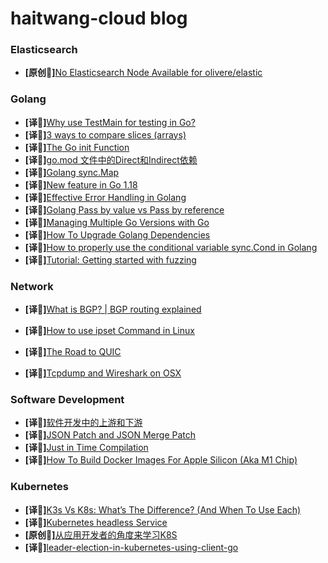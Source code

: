 # haitwang-cloud blog

### Elasticsearch

* **[原创📖]**[No Elasticsearch Node Available for olivere/elastic](./ElasticSearch/olivere/elastic.md)

### Golang

* **[译📓]**[Why use TestMain for testing in Go?](./Golang/TestMain.md)
* **[译📓]**[3 ways to compare slices (arrays)](./Golang/compare-slice.md)
* **[译📓]**[The Go init Function](./Golang/the-golang-init-func.md)
* **[译📓]**[go.mod 文件中的Direct和Indirect依赖](./Golang/direct-indirect-dependency-module-go.md)
* **[译📓]**[Golang sync.Map](./Golang/Go-sync-Map.md)
* **[译📓]**[New feature in Go 1.18](./Golang/go-version-118-release-new.md)
* **[译📓]**[Effective Error Handling in Golang](./Golang/error-hanlde.md)
* **[译📓]**[Golang Pass by value vs Pass by reference](./Golang/golang-pass-by-value-vs-pass-by-reference.md)
* **[译📓]**[Managing Multiple Go Versions with Go](./Golang/managing-multiple-go-versions-with-go.md)
* **[译📓]**[How To Upgrade Golang Dependencies](./Golang/how-to-upgrade-golang-dependencies.md)
* **[译📓]**[How to properly use the conditional variable sync.Cond in Golang](./Golang/go-sync-cond.md)
* **[译📓]**[Tutorial: Getting started with fuzzing](./Golang/go-fuzz-testing.md)

### Network

* **[译📓]**[What is BGP? | BGP routing explained](./NetWork/what-is-bgp.md)

* **[译📓]**[How to use ipset Command in Linux](./NetWork/how-to-use-ipset-command-in-linux.md)
* **[译📓]**[The Road to QUIC](./NetWork/the-road-to-quic.md)
* **[译📓]**[Tcpdump and Wireshark on OSX](./NetWork/tcp-dump-in-OSX.md)

### Software Development

* **[译📓]**[软件开发中的上游和下游](./SoftwareEngineering/Upstream%3Adownstream/upstream-downstream.md)
* **[译📓]**[JSON Patch and JSON Merge Patch](./SoftwareEngineering/json-patch-vs-merge-patch.md)
* **[译📓]**[Just in Time Compilation](./SoftwareEngineering/just-in-time-compilation-explained.md)
* **[译📓]**[How To Build Docker Images For Apple Silicon (Aka M1 Chip)](./SoftwareEngineering/docker-build-on-m1-mac.md)

### Kubernetes

* **[译📓]**[K3s Vs K8s: What’s The Difference? (And When To Use Each)](./kubernetes/k8s-vs-k3s.md)
* **[译📓]**[Kubernetes headless Service](./kubernetes/headLess-svc.md)
* **[原创📖]**[从应用开发者的角度来学习K8S](./kubernetes/learning-k8s-by-running-app.md)
* **[译📓]**[leader-election-in-kubernetes-using-client-go](./kubernetes/leader-election-in-kubernetes-using-client-go.md)
